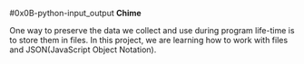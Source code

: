 #0x0B-python-input_output
__Chime__

One way to preserve the data we collect and use during program life-time is to store them in files. In this project, we are learning how to work with files and JSON(JavaScript Object Notation).
